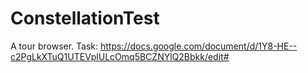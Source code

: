 # ConstellationTest

A tour browser. Task: https://docs.google.com/document/d/1Y8-HE--c2PgLkXTuQ1UTEVplULcOmq5BCZNYlQ2Bbkk/edit#
